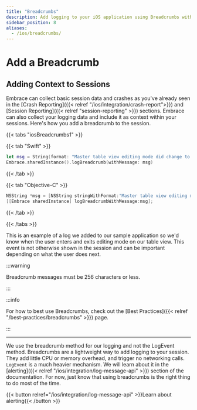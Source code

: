 ```yaml
---
title: "Breadcrumbs"
description: Add logging to your iOS application using Breadcrumbs with the Embrace SDK
sidebar_position: 8
aliases:
  - /ios/breadcrumbs/
---
```


# Add a Breadcrumb

## Adding Context to Sessions

Embrace can collect basic session data and crashes as you've already seen in the [Crash Reporting]({{< relref "/ios/integration/crash-report">}}) and [Session Reporting]({{< relref "session-reporting" >}}) sections.
Embrace can also collect your logging data and include it as context within your sessions. 
Here's how you add a breadcrumb to the session.

{{< tabs "iosBreadcrumbs1" >}}

{{< tab "Swift" >}}

```swift
let msg = String(format: "Master table view editing mode did change to: \(editing), animated: \(animated)")
Embrace.sharedInstance().logBreadcrumb(withMessage: msg)
```

{{< /tab >}}

{{< tab "Objective-C" >}}

```objective-c
NSString *msg = [NSString stringWithFormat:"Master table view editing mode did change to: %@, animated: %@", editing, animated];
[[Embrace sharedInstance] logBreadcrumbWithMessage:msg];
```

{{< /tab >}}

{{< /tabs >}}

This is an example of a log we added to our sample application so we'd know when the user enters and exits editing mode on our table view.
This event is not otherwise shown in the session and can be important depending on what the user does next.

:::warning

Breadcrumb messages must be 256 characters or less.

:::

:::info

For how to best use Breadcrumbs, check out the [Best Practices]({{< relref "/best-practices/breadcrumbs" >}}) page. 

:::
 
---

We use the breadcrumb method for our logging and not the LogEvent method.
Breadcrumbs are a lightweight way to add logging to your session. They add little CPU or memory overhead, and trigger no networking calls.
`LogEvent` is a much heavier mechanism. We will learn about it in the [alerting]({{< relref "/ios/integration/log-message-api" >}}) section of the documentation.
For now, just know that using breadcrumbs is the right thing to do most of the time.

{{< button relref="/ios/integration/log-message-api" >}}Learn about alerting{{< /button >}}

